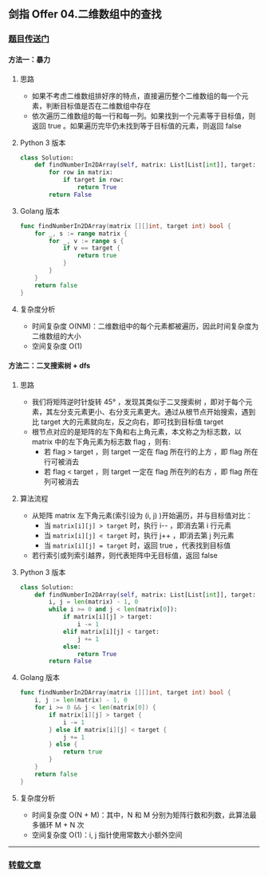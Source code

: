 ## 剑指 Offer 04.二维数组中的查找

### [题目传送门](https://leetcode.cn/problems/er-wei-shu-zu-zhong-de-cha-zhao-lcof/)

#### 方法一：暴力

1. 思路
   - 如果不考虑二维数组排好序的特点，直接遍历整个二维数组的每一个元素，判断目标值是否在二维数组中存在
   - 依次遍历二维数组的每一行和每一列。如果找到一个元素等于目标值，则返回 true 。如果遍历完毕仍未找到等于目标值的元素，则返回 false

2. Python 3 版本

   ```python
   class Solution:
       def findNumberIn2DArray(self, matrix: List[List[int]], target: int) -> bool:
           for row in matrix:
               if target in row:
                   return True 
           return False
   ```

3. Golang 版本

   ```go
   func findNumberIn2DArray(matrix [][]int, target int) bool {
       for _, s := range matrix {
           for _, v := range s {
               if v == target {
                   return true
               }
           } 
       }
       return false
   }
   ```

4. 复杂度分析

    - 时间复杂度 O(NM)：二维数组中的每个元素都被遍历，因此时间复杂度为二维数组的大小
    - 空间复杂度 O(1)

#### 方法二：二叉搜索树 + dfs

1. 思路

    - 我们将矩阵逆时针旋转 45° ，发现其类似于二叉搜索树 ，即对于每个元素，其左分支元素更小、右分支元素更大。通过从根节点开始搜索，遇到比 target 大的元素就向左，反之向右，即可找到目标值 target
    - 根节点对应的是矩阵的左下角和右上角元素，本文称之为标志数，以 matrix 中的左下角元素为标志数 flag ，则有:
        - 若 flag > target ，则 target 一定在 flag 所在行的上方 ，即 flag 所在行可被消去
        - 若 flag < target ，则 target 一定在 flag 所在列的右方 ，即 flag 所在列可被消去

2. 算法流程

    - 从矩阵 matrix 左下角元素(索引设为 (i, j) )开始遍历，并与目标值对比：
        - 当 `matrix[i][j] > target` 时，执行 i-- ，即消去第 i 行元素
        - 当 `matrix[i][j] < target` 时，执行 j++ ，即消去第 j 列元素
        - 当 `matrix[i][j] = target` 时，返回 true ，代表找到目标值
    - 若行索引或列索引越界，则代表矩阵中无目标值，返回 false

3. Python 3 版本

   ```python
   class Solution:
       def findNumberIn2DArray(self, matrix: List[List[int]], target: int) -> bool:
           i, j = len(matrix) - 1, 0
           while i >= 0 and j < len(matrix[0]):
               if matrix[i][j] > target:
                   i -= 1
               elif matrix[i][j] < target:
                   j += 1
               else:
                   return True
           return False
   ```

4. Golang 版本

   ```go
   func findNumberIn2DArray(matrix [][]int, target int) bool {
       i, j := len(matrix) - 1, 0
       for i >= 0 && j < len(matrix[0]) {
           if matrix[i][j] > target {
               i -= 1
           } else if matrix[i][j] < target {
               j += 1
           } else {
               return true
           }
       }
       return false
   }
   ```

5. 复杂度分析

    - 时间复杂度 O(N + M)：其中，N 和 M 分别为矩阵行数和列数，此算法最多循环 M + N 次
    - 空间复杂度 O(1)：i, j 指针使用常数大小额外空间



------

### [转载文章](https://leetcode.cn/problems/er-wei-shu-zu-zhong-de-cha-zhao-lcof/solution/mian-shi-ti-04-er-wei-shu-zu-zhong-de-cha-zhao-zuo/)



